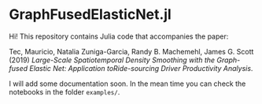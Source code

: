 # GraphFusedElasticNet.jl

Hi! This repository contains Julia code that accompanies the paper:

Tec, Mauricio, Natalia Zuniga-Garcia, Randy B. Machemehl, James G. Scott (2019) *Large-Scale Spatiotemporal Density Smoothing with the Graph-fused Elastic Net: Application toRide-sourcing Driver Productivity Analysis*. 

I will add some documentation soon. In the mean time you can check the notebooks in the folder `examples/`.
